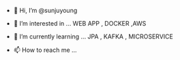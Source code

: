 - 👋 Hi, I’m @sunjuyoung
- 👀 I’m interested in ... WEB APP , DOCKER ,AWS 
- 🌱 I’m currently learning ... JPA , KAFKA , MICROSERVICE

- 📫 How to reach me ...

<!---
sunjuyoung/sunjuyoung is a ✨ special ✨ repository because its `README.md` (this file) appears on your GitHub profile.
You can click the Preview link to take a look at your changes.
--->
